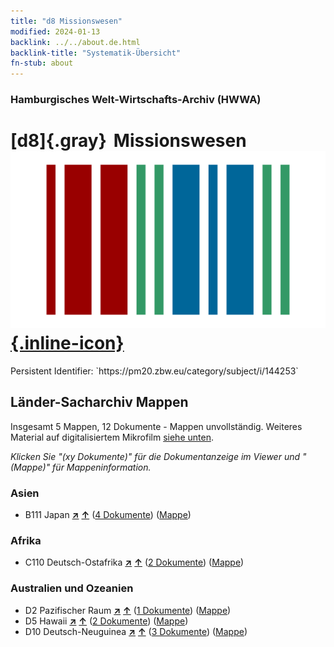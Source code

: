 ```yaml
---
title: "d8 Missionswesen"
modified: 2024-01-13
backlink: ../../about.de.html
backlink-title: "Systematik-Übersicht"
fn-stub: about
---
```


### Hamburgisches Welt-Wirtschafts-Archiv (HWWA)

# [d8]{.gray}&#8201; Missionswesen &#160; [![Wikidata](/images/Wikidata-logo.svg "Wikidata"){.inline-icon}](http://www.wikidata.org/entity/Q99427851)

<div class="hint">Persistent Identifier: `https://pm20.zbw.eu/category/subject/i/144253`</div>







## Länder-Sacharchiv Mappen






Insgesamt 5 Mappen, 12 Dokumente - Mappen unvollständig. Weiteres Material auf digitalisiertem Mikrofilm [siehe unten](#filmsections).

_Klicken Sie "(xy Dokumente)" für die Dokumentanzeige im Viewer und "(Mappe)" für Mappeninformation._




### Asien

- B111 Japan [**&nearr;**](../../../geo/i/141272/about.de.html "Japan (alle Mappen)") [**&uarr;**](../../../geo/about.de.html#B111 "Ländersystematik") (<a href="https://pm20.zbw.eu/iiifview/folder/sh/141272,144253" title="über: Japan : Missionswesen" target="_blank">4 Dokumente</a>) ([Mappe](../../../../folder/sh/1412xx/141272/1442xx/144253/about.de.html))

### Afrika

- C110 Deutsch-Ostafrika [**&nearr;**](../../../geo/i/141471/about.de.html "Deutsch-Ostafrika (alle Mappen)") [**&uarr;**](../../../geo/about.de.html#C110 "Ländersystematik") (<a href="https://pm20.zbw.eu/iiifview/folder/sh/141471,144253" title="über: Deutsch-Ostafrika : Missionswesen" target="_blank">2 Dokumente</a>) ([Mappe](../../../../folder/sh/1414xx/141471/1442xx/144253/about.de.html))

### Australien und Ozeanien

- D2 Pazifischer Raum [**&nearr;**](../../../geo/i/141593/about.de.html "Pazifischer Raum (alle Mappen)") [**&uarr;**](../../../geo/about.de.html#D2 "Ländersystematik") (<a href="https://pm20.zbw.eu/iiifview/folder/sh/141593,144253" title="über: Pazifischer Raum : Missionswesen" target="_blank">1 Dokumente</a>) ([Mappe](../../../../folder/sh/1415xx/141593/1442xx/144253/about.de.html))
- D5 Hawaii [**&nearr;**](../../../geo/i/141595/about.de.html "Hawaii (alle Mappen)") [**&uarr;**](../../../geo/about.de.html#D5 "Ländersystematik") (<a href="https://pm20.zbw.eu/iiifview/folder/sh/141595,144253" title="über: Hawaii : Missionswesen" target="_blank">2 Dokumente</a>) ([Mappe](../../../../folder/sh/1415xx/141595/1442xx/144253/about.de.html))
- D10 Deutsch-Neuguinea [**&nearr;**](../../../geo/i/141601/about.de.html "Deutsch-Neuguinea (alle Mappen)") [**&uarr;**](../../../geo/about.de.html#D10 "Ländersystematik") (<a href="https://pm20.zbw.eu/iiifview/folder/sh/141601,144253" title="über: Deutsch-Neuguinea : Missionswesen" target="_blank">3 Dokumente</a>) ([Mappe](../../../../folder/sh/1416xx/141601/1442xx/144253/about.de.html))



<a id="filmsections" />













